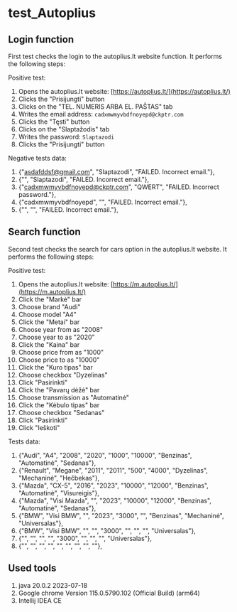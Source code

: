 # test_Autoplius

## Login function

First test checks the login to the autoplius.lt website function. It performs the following steps:

Positive test:
1. Opens the autoplius.lt website: [https://autoplius.lt/](https://autoplius.lt/)
2. Clicks the "Prisijungti" button
3. Clicks on the "TEL. NUMERIS ARBA EL. PAŠTAS" tab
4. Writes the email address: `cadxmwmyvbdfnoyepd@ckptr.com`
5. Clicks the "Tęsti" button
6. Clicks on the "Slaptažodis" tab
7. Writes the password: `Slaptazodi`
8. Clicks the "Prisijungti" button

Negative tests data:
1. {"asdafddsf@gmail.com", "Slaptazodi", "FAILED. Incorrect email."},
2. {"", "Slaptazodi", "FAILED. Incorrect email."},
3. {"cadxmwmyvbdfnoyepd@ckptr.com", "QWERT", "FAILED. Incorrect password."},
4. {"cadxmwmyvbdfnoyepd", "", "FAILED. Incorrect email."},
5. {"", "", "FAILED. Incorrect email."},

## Search function

Second test checks the search for cars option in the autoplius.lt website. It performs the following steps:

Positive test:
1. Opens the autoplius.lt website: [https://m.autoplius.lt/](https://m.autoplius.lt/)
2. Click the "Markė" bar
3. Choose brand "Audi"
4. Choose model "A4"
5. Click the "Metai" bar
6. Choose year from as "2008"
7. Choose year to as "2020"
8. Click the "Kaina" bar
9. Choose price from as "1000"
10. Choose price to as "10000"
11. Click the "Kuro tipas" bar
12. Choose checkbox "Dyzelinas"
13. Click "Pasirinkti"
14. Click the "Pavarų dėžė" bar
15. Choose transmission as "Automatinė"
16. Click the "Kėbulo tipas" bar
17. Choose checkbox "Sedanas"
18. Click "Pasirinkti"
19. Click "Ieškoti"

Tests data:
1. {"Audi", "A4", "2008", "2020", "1000", "10000", "Benzinas", "Automatinė", "Sedanas"},
2. {"Renault", "Megane", "2011", "2011", "500", "4000", "Dyzelinas", "Mechaninė", "Hečbekas"},
3. {"Mazda", "CX-5", "2016", "2023", "10000", "12000", "Benzinas", "Automatinė", "Visureigis"},
4. {"Mazda", "Visi Mazda", "", "2023", "10000", "12000", "Benzinas", "Automatinė", "Sedanas"},
5. {"BMW", "Visi BMW", "", "2023", "3000", "", "Benzinas", "Mechaninė", "Universalas"},
6. {"BMW", "Visi BMW", "", "", "3000", "", "", "", "Universalas"},
7. {"", "", "", "", "3000", "", "", "", "Universalas"},
8. {"", "", "", "", "", "", "", "", ""},

## Used tools
1. java 20.0.2 2023-07-18
2. Google chrome Version 115.0.5790.102 (Official Build) (arm64)
3. Intellij IDEA CE
